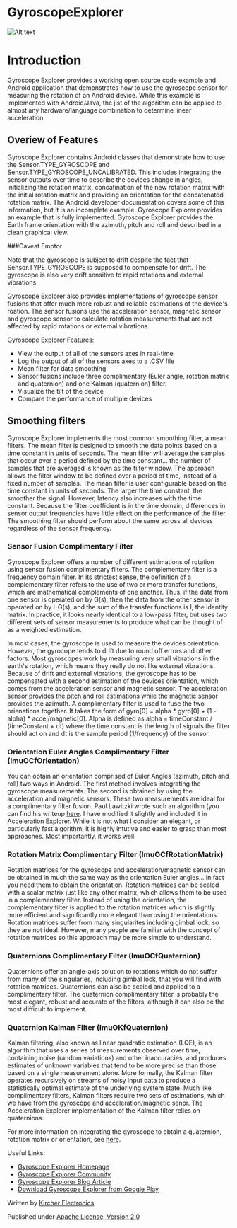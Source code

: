 GyroscopeExplorer
=================

![Alt text](http://www.kircherelectronics.com/resources/images/gyroscopeExplorer/gyroscope_explorer_home.png "Android Acceleration Explorer Screenshot")

# Introduction

Gyroscope Explorer provides a working open source code example and Android application that demonstrates how to use the gyroscope sensor for measuring the rotation of an Android device. While this example is implemented with Android/Java, the jist of the algorithm can be applied to almost any hardware/language combination to determine linear acceleration.

## Overiew of Features

Gyroscope Explorer contains Android classes that demonstrate how to use the Sensor.TYPE_GYROSCOPE and Sensor.TYPE_GYROSCOPE_UNCALIBRATED. This includes integrating the sensor outputs over time to describe the devices change in angles, initializing the rotation matrix, concatination of the new rotation matrix with the initial rotation matrix and providing an orientation for the concatenated rotation matrix. The Android developer documentation covers some of this information, but it is an incomplete example. Gyroscope Explorer provides an example that is fully implemented. Gyroscope Explorer provides the Earth frame orientation with the azimuth, pitch and roll and described in a clean graphical view.

###Caveat Emptor

Note that the gyroscope is subject to drift despite the fact that Sensor.TYPE_GYROSCOPE is supposed to compensate for drift. The gyroscope is also very drift sensitive to rapid rotations and external vibrations. 

Gyroscope Explorer also provides implementations of gyroscope sensor fusions that offer much more robust and reliable estimations of the device's roation. The sensor fusions use the acceleration sensor, magnetic sensor and gyroscope sensor to calculate rotation measurements that are not affected by rapid rotations or external vibrations.

Gyroscope Explorer Features:

* View the output of all of the sensors axes in real-time
* Log the output of all of the sensors axes to a .CSV file
* Mean filter for data smoothing
* Sensor fusions include three complimentary (Euler angle, rotation matrix and quaternion) and one Kalman (quaternion) filter.
* Visualize the tilt of the device
* Compare the performance of multiple devices

## Smoothing filters

Gyroscope Explorer implements the most common smoothing filter, a mean filters. The mean filter is designed to smooth the data points based on a time constant in units of seconds. The mean filter will average the samples that occur over a period defined by the time constant... the number of samples that are averaged is known as the filter window. The approach allows the filter window to be defined over a period of time, instead of a fixed number of samples. The mean filter is user configurable based on the time constant in units of seconds. The larger the time constant, the smoother the signal. However, latency also increases with the time constant. Because the filter coefficient is in the time domain, differences in sensor output frequencies have little effect on the performance of the filter. The smoothing filter should perform about the same across all devices regardless of the sensor frequency.

### Sensor Fusion Complimentary Filter

Gyroscope Explorer offers a number of different estimations of rotation using sensor fusion complimentary filters. The complementary filter is a frequency domain filter. In its strictest sense, the definition of a complementary filter refers to the use of two or more transfer functions, which are mathematical complements of one another. Thus, if the data from one sensor is operated on by G(s), then the data from the other sensor is operated on by I-G(s), and the sum of the transfer functions is I, the identity matrix. In practice, it looks nearly identical to a low-pass filter, but uses two different sets of sensor measurements to produce what can be thought of as a weighted estimation. 

In most cases, the gyroscope is used to measure the devices orientation. However, the gyrocope tends to drift due to round off errors and other factors. Most gyroscopes work by measuring very small vibrations in the earth's rotation, which means they really do not like external vibrations. Because of drift and external vibrations, the gyroscope has to be compensated with a second estimation of the devices orientation, which comes from the acceleration sensor and magnetic sensor. The acceleration sensor provides the pitch and roll estimations while the magnetic sensor provides the azimuth. A complimentary filter is used to fuse the two orienations together. It takes the form of gyro[0] = alpha * gyro[0] + (1 - alpha) * accel/magnetic[0]. Alpha is defined as alpha = timeConstant / (timeConstant + dt) where the time constant is the length of signals the filter should act on and dt is the sample period (1/frequency) of the sensor.

### Orientation Euler Angles Complimentary Filter (ImuOCfOrientation)

You can obtain an orientation comprised of Euler Angles (azimuth, pitch and roll) two ways in Android. The first method involves integrating the gyroscope measurements. The second is obtained by using the acceleration and magnetic sensors. These two measurements are ideal for a complimentary filter fusion. Paul Lawitzki wrote such an algorithm (you can find his writeup [here](http://www.thousand-thoughts.com/2012/03/android-sensor-fusion-tutorial/). I have modified it slightly and included it in Acceleration Explorer. While it is not what I consider an elegant, or particularly fast algorithm, it is highly intutive and easier to grasp than most approaches. Most importantly, it works well.

### Rotation Matrix Complimentary Filter (ImuOCfRotationMatrix)

Rotation matrices for the gyroscope and acceleration/magnetic sensor can be obtained in much the same way as the orientation Euler angles... in fact you need them to obtain the orientation. Rotation matrices can be scaled with a scalar matrix just like any other matrix, which allows them to be used in a complementary filter. Instead of using the orientation, the complementary filter is applied to the rotation matrices which is slightly more efficient and significantly more elegant than using the orientations. Rotation matrices suffer from many singularites including gimbal lock, so they are not ideal. However, many people are familiar with the concept of rotation matrices so this approach may be more simple to understand.

### Quaternions Complimentary Filter (ImuOCfQuaternion)

Quaternions offer an angle-axis solution to rotations which do not suffer from many of the singularies, including gimbal lock, that you will find with rotation matrices. Quaternions can also be scaled and applied to a complimentary filter. The quaternion complimentary filter is probably the most elegant, robust and accurate of the filters, although it can also be the most difficult to implement.

### Quaternion Kalman Filter (ImuOKfQuaternion)

Kalman filtering, also known as linear quadratic estimation (LQE), is an algorithm that uses a series of measurements observed over time, containing noise (random variations) and other inaccuracies, and produces estimates of unknown variables that tend to be more precise than those based on a single measurement alone. More formally, the Kalman filter operates recursively on streams of noisy input data to produce a statistically optimal estimate of the underlying system state. Much like complimentary filters, Kalman filters require two sets of estimations, which we have from the gyroscope and acceleration/magnetic senor. The Acceleration Explorer implementation of the Kalman filter relies on quaternions.

For more information on integrating the gyroscope to obtain a quaternion, rotation matrix or orientation, see [here](http://www.kircherelectronics.com/blog/index.php/11-android/sensors/15-android-gyroscope-basics).

Useful Links:

* [Gyroscope Explorer Homepage](http://www.kircherelectronics.com/gyroscopeexplorer/gyroscopeexplorer)
* [Gyroscope Explorer Community](http://kircherelectronics.com/forum/viewforum.php?f=12)
* [Gyroscope Explorer Blog Article](http://www.kircherelectronics.com/blog/index.php/11-android/sensors/15-android-gyroscope-basics)
* [Download Gyroscope Explorer from Google Play](https://play.google.com/store/apps/details?id=com.kircherelectronics.com.gyroscopeexplorer)

Written by [Kircher Electronics](https://www.kircherelectronics.com)

Published under [Apache License, Version 2.0](http://www.apache.org/licenses/LICENSE-2.0)

